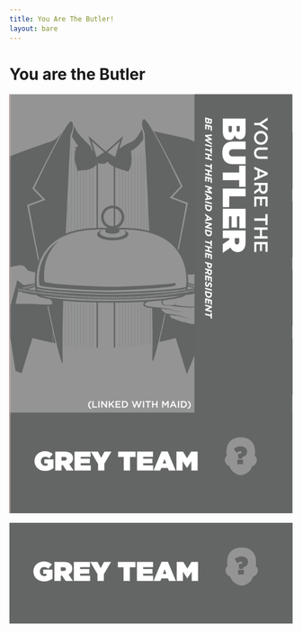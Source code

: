 ```yaml
---
title: You Are The Butler!
layout: bare
---
```


# You are the Butler

![](../butler.png)

![](../greycolor.png)
